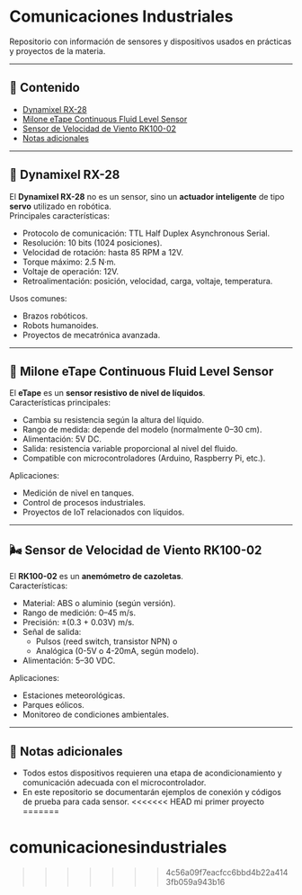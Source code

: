 # Comunicaciones Industriales

Repositorio con información de sensores y dispositivos usados en prácticas y proyectos de la materia.

---

## 📖 Contenido
- [Dynamixel RX-28](#dynamixel-rx-28)
- [Milone eTape Continuous Fluid Level Sensor](#milone-etape-continuous-fluid-level-sensor)
- [Sensor de Velocidad de Viento RK100-02](#sensor-de-velocidad-de-viento-rk100-02)
- [Notas adicionales](#notas-adicionales)

---

## 🔧 Dynamixel RX-28
El **Dynamixel RX-28** no es un sensor, sino un **actuador inteligente** de tipo **servo** utilizado en robótica.  
Principales características:
- Protocolo de comunicación: TTL Half Duplex Asynchronous Serial.
- Resolución: 10 bits (1024 posiciones).
- Velocidad de rotación: hasta 85 RPM a 12V.
- Torque máximo: 2.5 N·m.
- Voltaje de operación: 12V.
- Retroalimentación: posición, velocidad, carga, voltaje, temperatura.

Usos comunes:
- Brazos robóticos.
- Robots humanoides.
- Proyectos de mecatrónica avanzada.

---

## 🌊 Milone eTape Continuous Fluid Level Sensor
El **eTape** es un **sensor resistivo de nivel de líquidos**.  
Características principales:
- Cambia su resistencia según la altura del líquido.
- Rango de medida: depende del modelo (normalmente 0–30 cm).
- Alimentación: 5V DC.
- Salida: resistencia variable proporcional al nivel del fluido.
- Compatible con microcontroladores (Arduino, Raspberry Pi, etc.).

Aplicaciones:
- Medición de nivel en tanques.
- Control de procesos industriales.
- Proyectos de IoT relacionados con líquidos.

---

## 🌬️ Sensor de Velocidad de Viento RK100-02
El **RK100-02** es un **anemómetro de cazoletas**.  
Características:
- Material: ABS o aluminio (según versión).
- Rango de medición: 0–45 m/s.
- Precisión: ±(0.3 + 0.03V) m/s.
- Señal de salida:  
  - Pulsos (reed switch, transistor NPN) o  
  - Analógica (0-5V o 4-20mA, según modelo).
- Alimentación: 5–30 VDC.

Aplicaciones:
- Estaciones meteorológicas.
- Parques eólicos.
- Monitoreo de condiciones ambientales.

---

## 📝 Notas adicionales
- Todos estos dispositivos requieren una etapa de acondicionamiento y comunicación adecuada con el microcontrolador.
- En este repositorio se documentarán ejemplos de conexión y códigos de prueba para cada sensor.
<<<<<<< HEAD
mi primer proyecto
=======
# comunicacionesindustriales
>>>>>>> 4c56a09f7eacfcc6bbd4b22a4143fb059a943b16

